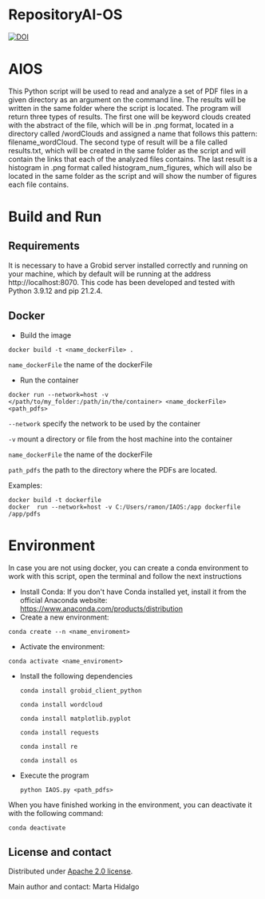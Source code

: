 # RepositoryAI-OS
[![DOI](https://zenodo.org/badge/598190034.svg)](https://zenodo.org/badge/latestdoi/598190034)

# AIOS

This Python script will be used to read and analyze a set of PDF files in a given directory as an argument on the command line. The results will be written in the same folder where the script is located. The program will return three types of results. The first one will be keyword clouds created with the abstract of the file, which will be in .png format, located in a directory called /wordClouds and assigned a name that follows this pattern: filename_wordCloud. The second type of result will be a file called results.txt, which will be created in the same folder as the script and will contain the links that each of the analyzed files contains. The last result is a histogram in .png format called histogram_num_figures, which will also be located in the same folder as the script and will show the number of figures each file contains.

# Build and Run

## Requirements
It is necessary to have a Grobid server installed correctly and running on your machine, which by default will be running at the address http://localhost:8070.
This code has been developed and tested with Python 3.9.12 and pip 21.2.4.

## Docker

- Build the image
```
docker build -t <name_dockerFile> .
```
`name_dockerFile`  the name of the dockerFile 

- Run the container 
```
docker run --network=host -v </path/to/my_folder:/path/in/the/container> <name_dockerFile> <path_pdfs>
```
`--network` specify the network to be used by the container

`-v` mount a directory or file from the host machine into the container

`name_dockerFile`  the name of the dockerFile 

`path_pdfs` the path to the directory where the PDFs are located.

Examples: 

```
docker build -t dockerfile
docker  run --network=host -v C:/Users/ramon/IAOS:/app dockerfile /app/pdfs
```
# Environment
In case you are not using docker, you can create a conda environment to work with this script, open the terminal and follow the next instructions
- Install Conda: If you don't have Conda installed yet, install it from the official Anaconda website: https://www.anaconda.com/products/distribution
- Create a new environment: 
 ```
 conda create --n <name_enviroment>
 ```
 - Activate the environment: 
 ```
 conda activate <name_enviroment>
  ```
 - Install the following dependencies
   ```
   conda install grobid_client_python
   ```
   ```
   conda install wordcloud
   ```
   ```
   conda install matplotlib.pyplot
   ```
   ```
   conda install requests
   ```
   ```
   conda install re
   ```
   ```
   conda install os
   ```
 - Execute the program
   
   ```
   python IAOS.py <path_pdfs>
   ```

When you have finished working in the environment, you can deactivate it with the following command:
 ```
 conda deactivate 
 ```
 
 
 ## License and contact

Distributed under [Apache 2.0 license](http://www.apache.org/licenses/LICENSE-2.0). 

Main author and contact: Marta Hidalgo 
